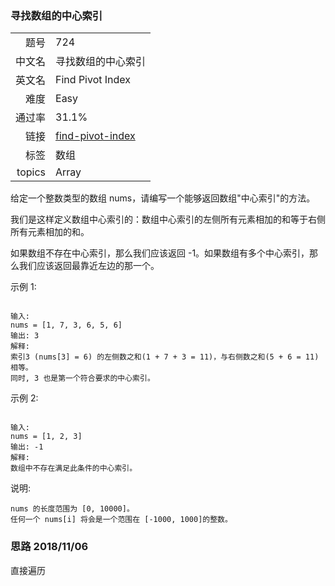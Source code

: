 ### 寻找数组的中心索引
|	|	|
|---:|:---|
|题号|724|
|中文名|寻找数组的中心索引|
|英文名|Find Pivot Index|
|难度|Easy|
|通过率|31.1%|
|链接|[find-pivot-index](https://leetcode-cn.com/problems/find-pivot-index/description/)|
|标签|数组|
|topics|Array|


给定一个整数类型的数组 nums，请编写一个能够返回数组"中心索引"的方法。

我们是这样定义数组中心索引的：数组中心索引的左侧所有元素相加的和等于右侧所有元素相加的和。

如果数组不存在中心索引，那么我们应该返回 -1。如果数组有多个中心索引，那么我们应该返回最靠近左边的那一个。

示例 1:

```

输入: 
nums = [1, 7, 3, 6, 5, 6]
输出: 3
解释: 
索引3 (nums[3] = 6) 的左侧数之和(1 + 7 + 3 = 11)，与右侧数之和(5 + 6 = 11)相等。
同时, 3 也是第一个符合要求的中心索引。

```

示例 2:

```

输入: 
nums = [1, 2, 3]
输出: -1
解释: 
数组中不存在满足此条件的中心索引。
```

说明:

	nums 的长度范围为 [0, 10000]。
	任何一个 nums[i] 将会是一个范围在 [-1000, 1000]的整数。



### 思路 2018/11/06
直接遍历